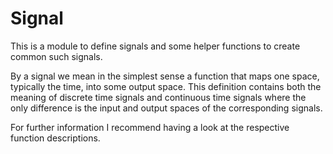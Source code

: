 # Signal
This is a module to define signals and some helper functions to create common such
signals.

By a signal we mean in the simplest sense a function that maps one space, typically
the time, into some output space. This definition contains both the meaning of
discrete time signals and continuous time signals where the only difference is the
input and output spaces of the corresponding signals.

For further information I recommend having a look at the respective function
descriptions.
